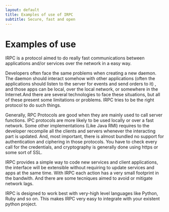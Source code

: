 ```yaml
---
layout: default
title: Examples of use of IRPC
subtitle: Secure, fast and open
---
```


Examples of use
========================

IRPC is a protocol aimed to do really fast communications between applications 
and/or services over the network in a easy way. 

Developers often face the same problems when creating a new daemon. The daemon 
should interact somehow with other applications (often the applications should 
listen to the server for events and send orders to it) , and those apps can be local, over the 
local network, or somewhere in the Internet.And there are several technologies 
to face these situations, but all of these present some limitations or problems.
IRPC tries to be the right protocol to do such things.

Generally, RPC Protocols are good when they are mainly used to call server functions. 
IPC protocols are more likely to be used locally or over a fast network. Some 
other implementations (Like Java RMI) requires to the developer recompile all 
the clients and servers whenever the interacting part is updated. And, most 
important, there is almost bundled no support for authentication and ciphering 
in those protocols. You have to check every call for the credentials, and 
cryptography is generally done using https or some sort of SSL.

IRPC provides a simple way to code new services and client applications, the 
interface will be extensible without requiring to update services and apps at
the same time. With IRPC each action has a very small footprint in the bandwith.
And there are some tecniques aimed to avoid or mitigate network lags.

IRPC is designed to work best with very-high level languages like Python, Ruby
and so on. This makes IRPC very easy to integrate with your existent python project.
